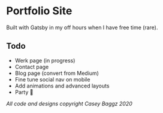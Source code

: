 # Portfolio Site
Built with Gatsby in my off hours when I have free time (rare).

## Todo
* Werk page (in progress)
* Contact page
* Blog page (convert from Medium)
* Fine tune social nav on mobile
* Add animations and advanced layouts
* Party 🎉

_All code and designs copyright Casey Baggz 2020_
